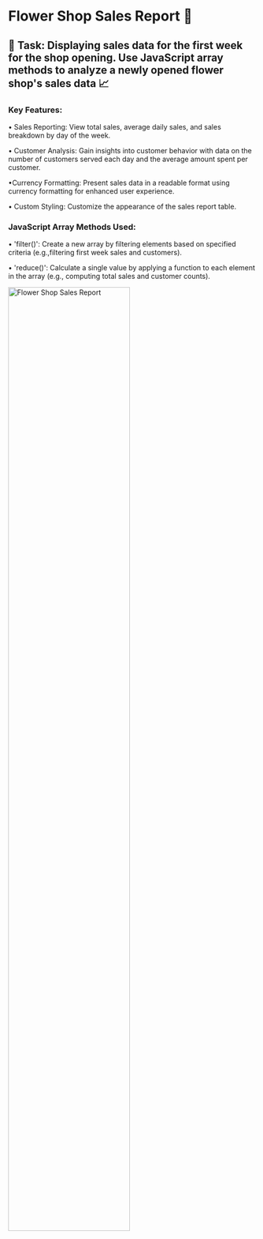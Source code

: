 # Flower Shop Sales Report 💐

## 📝 Task: Displaying sales data for the first week for the shop opening. Use JavaScript array methods to analyze a newly opened flower shop's sales data 📈  

### Key Features:
• Sales Reporting: View total sales, average daily sales, and sales breakdown by day of the week.

• Customer Analysis: Gain insights into customer behavior with data on the number of customers served each day and the average amount spent per customer.

•Currency Formatting: Present sales data in a readable format using currency formatting for enhanced user experience.

• Custom Styling: Customize the appearance of the sales report table.

### JavaScript Array Methods Used:
• 'filter()': Create a new array by filtering elements based on specified criteria (e.g.,filtering first week sales and customers).

• 'reduce()': Calculate a single value by applying a function to each element in the array (e.g., computing total sales and customer counts).

<img alt="Flower Shop Sales Report" src="https://github.com/MikaZ21/CodingGame/assets/93892096/a453b753-9cc7-4659-a967-9029e3bcc9bc" width="70%" height="70%">
